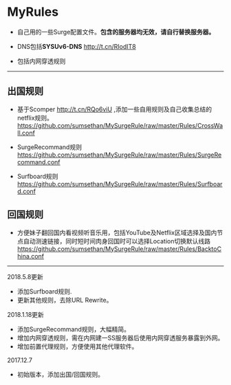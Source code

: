 # MyRules

 - 自己用的一些Surge配置文件。**包含的服务器均无效，请自行替换服务器。**

 - DNS包括**SYSUv6-DNS** http://t.cn/RIodIT8

 - 包括内网穿透规则

------

## 出国规则<br>
 - 基于Scomper http://t.cn/RQo6viU ,添加一些自用规则及自己收集总结的netflix规则。<br>
  https://github.com/sumsethan/MySurgeRule/raw/master/Rules/CrossWall.conf

 - SurgeRecommand规则<br>
    https://github.com/sumsethan/MySurgeRule/raw/master/Rules/SurgeRecommand.conf

 - Surfboard规则
    https://github.com/sumsethan/MySurgeRule/raw/master/Rules/Surfboard.conf    

## 回国规则<br>
 - 方便妹子翻回国内看视频听音乐用，包括YouTube及Netflix区域选择及国内节点自动测速链接，同时短时间肉身回国时可以选择Location切换默认线路<br>
  https://github.com/sumsethan/MySurgeRule/raw/master/Rules/BacktoChina.conf


------
2018.5.8更新
 - 添加Surfboard规则.
 - 更新其他规则，去除URL Rewrite。

2018.1.18更新
 - 添加SurgeRecommand规则，大幅精简。
 - 增加内网穿透规则，需在内网建一SS服务器后使用内网穿透服务暴露到外网。
 - 增加前置代理规则，方便使用其他代理软件。

2017.12.7
- 初始版本，添加出国/回国规则。
